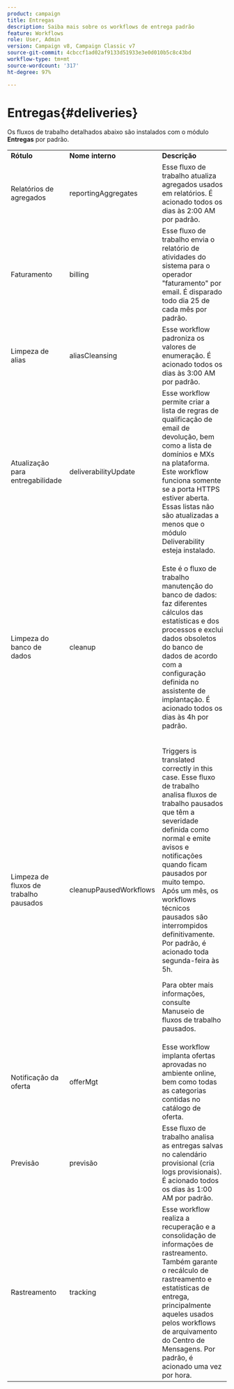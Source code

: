 ```yaml
---
product: campaign
title: Entregas
description: Saiba mais sobre os workflows de entrega padrão
feature: Workflows
role: User, Admin
version: Campaign v8, Campaign Classic v7
source-git-commit: 4cbccf1ad02af9133d51933e3e0d010b5c8c43bd
workflow-type: tm+mt
source-wordcount: '317'
ht-degree: 97%

---
```



# Entregas{#deliveries}



Os fluxos de trabalho detalhados abaixo são instalados com o módulo **Entregas** por padrão.

<table> 
 <tbody> 
  <tr> 
   <td> <strong>Rótulo</strong><br /> </td> 
   <td> <strong>Nome interno</strong><br /> </td> 
   <td> <strong>Descrição</strong><br /> </td> 
  </tr> 
  <tr> 
   <td> <span class="uicontrol">Relatórios de agregados</span> <br /> </td> 
   <td> <span class="uicontrol">reportingAggregates</span> <br /> </td> 
   <td> Esse fluxo de trabalho atualiza agregados usados em relatórios. É acionado todos os dias às 2:00 AM por padrão.<br /> </td> 
  </tr> 
  <tr> 
   <td> <span class="uicontrol">Faturamento</span> <br /> </td> 
   <td> <span class="uicontrol">billing</span> <br /> </td> 
   <td> Esse fluxo de trabalho envia o relatório de atividades do sistema para o operador "faturamento" por email. É disparado todo dia 25 de cada mês por padrão.<br /> </td> 
  </tr> 
  <tr> 
   <td> <span class="uicontrol">Limpeza de alias</span> <br /> </td> 
   <td> <span class="uicontrol">aliasCleansing</span> <br /> </td> 
   <td> Esse workflow padroniza os valores de enumeração. É acionado todos os dias às 3:00 AM por padrão.<br /> </td> 
  </tr> 
  <tr> 
   <td> <span class="uicontrol">Atualização para entregabilidade</span><br /> </td> 
   <td> <span class="uicontrol">deliverabilityUpdate</span> <br /> </td> 
   <td> Esse workflow permite criar a lista de regras de qualificação de email de devolução, bem como a lista de domínios e MXs na plataforma. Este workflow funciona somente se a porta HTTPS estiver aberta. Essas listas não são atualizadas a menos que o módulo Deliverability esteja instalado.<br /> </td> 
  </tr> 
  <tr> 
   <td> <span class="uicontrol">Limpeza do banco de dados</span> <br /> </td> 
   <td> <span class="uicontrol">cleanup</span> <br /> </td> 
   <td> <p>Este é o fluxo de trabalho manutenção do banco de dados: faz diferentes cálculos das estatísticas e dos processos e exclui dados obsoletos do banco de dados de acordo com a configuração definida no assistente de implantação. É acionado todos os dias às 4h por padrão.</p></td> 
  </tr> 
  <tr> 
   <td> <span class="uicontrol">Limpeza de fluxos de trabalho pausados</span> <br /> </td> 
   <td> <span class="uicontrol">cleanupPausedWorkflows</span> <br /> </td> 
   <td> <p>Triggers is translated correctly in this case. Esse fluxo de trabalho analisa fluxos de trabalho pausados que têm a severidade definida como normal e emite avisos e notificações quando ficam pausados por muito tempo. Após um mês, os workflows técnicos pausados são interrompidos definitivamente. Por padrão, é acionado toda segunda-feira às 5h.</p> <p>Para obter mais informações, consulte Manuseio de fluxos de trabalho pausados</a>.</p></td> 
  </tr> 
  <tr> 
   <td> <span class="uicontrol">Notificação da oferta</span> <br /> </td> 
   <td> <span class="uicontrol">offerMgt</span> <br /> </td> 
   <td> Esse workflow implanta ofertas aprovadas no ambiente online, bem como todas as categorias contidas no catálogo de oferta.<br /> </td> 
  </tr> 
  <tr> 
   <td> <span class="uicontrol">Previsão</span> <br /> </td> 
   <td> <span class="uicontrol">previsão</span> <br /> </td> 
   <td> Esse fluxo de trabalho analisa as entregas salvas no calendário provisional (cria logs provisionais). É acionado todos os dias às 1:00 AM por padrão.<br /> </td> 
  </tr> 
  <tr> 
   <td> <span class="uicontrol">Rastreamento</span> <br /> </td> 
   <td> <span class="uicontrol">tracking</span> <br /> </td> 
   <td> Esse workflow realiza a recuperação e a consolidação de informações de rastreamento. Também garante o recálculo de rastreamento e estatísticas de entrega, principalmente aqueles usados pelos workflows de arquivamento do Centro de Mensagens. Por padrão, é acionado uma vez por hora. <br /> </td> 
  </tr> 
 </tbody> 
</table>

